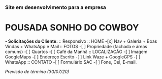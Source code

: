 ### Site em desenvolvimento para a empresa
# POUSADA SONHO DO COWBOY

**- Solicitações do Cliente:**
:: Responsivo
:: HOME
    -[x] Nav + Galeria + Boas Vindas + WhatsApp e Mail
:: FOTOS
    -[ ] Propriedade (fachada e áreas comuns)
    -[ ] Quartos
    -[ ] Café da Manhã
:: LOCALIZAÇÃO
    -[ ] Imagem GoogleMaps
    -[ ] Endereço Escrito
    -[ ] Link Waze + GoogleGPS
    -[ ] WhatsApp
:: CONTATO
    -[ ] Formulário SAC
    -[ ] Fone, Cel, E-mail.

*Previsão de término (30/07/20)*